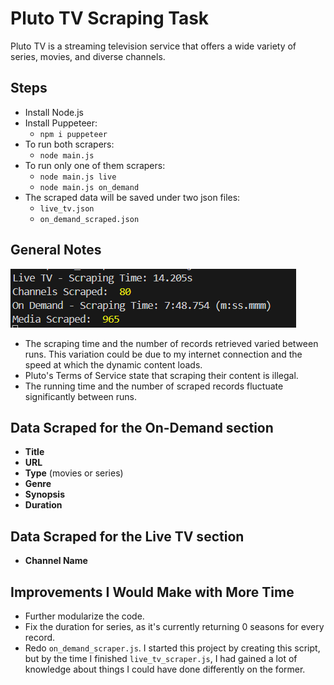 # Pluto TV Scraping Task

Pluto TV is a streaming television service that offers a wide variety of series, movies, and diverse channels.

## Steps

- Install Node.js
- Install Puppeteer:
  - `npm i puppeteer`
- To run both scrapers:
  - `node main.js`
- To run only one of them scrapers:
  - `node main.js live`
  - `node main.js on_demand`
- The scraped data will be saved under two json files:
  - `live_tv.json`
  - `on_demand_scraped.json`
## General Notes
![Scraping time and Number of Records](img\scraping_timer.png)


- The scraping time and the number of records retrieved varied between runs. This variation could be due to my internet connection and the speed at which the dynamic content loads.
- Pluto's Terms of Service state that scraping their content is illegal.
- The running time and the number of scraped records fluctuate significantly between runs.

## Data Scraped for the On-Demand section

- **Title**
- **URL**
- **Type** (movies or series)
- **Genre**
- **Synopsis**
- **Duration**

## Data Scraped for the Live TV section

- **Channel Name**

## Improvements I Would Make with More Time

- Further modularize the code.
- Fix the duration for series, as it's currently returning 0 seasons for every record.
- Redo `on_demand_scraper.js`. I started this project by creating this script, but by the time I finished `live_tv_scraper.js`, I had gained a lot of knowledge about things I could have done differently on the former.

